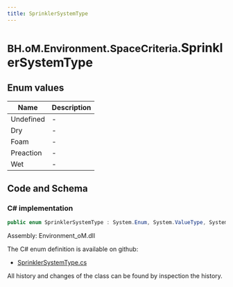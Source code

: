 ```yaml
---
title: SprinklerSystemType
---
```


# <small>BH.oM.Environment.SpaceCriteria.</small>**SprinklerSystemType**



## Enum values

| Name            | Description                                                    |
|-----------------|----------------------------------------------------------------|
| Undefined |  -  |
| Dry |  -  |
| Foam |  -  |
| Preaction |  -  |
| Wet |  -  |


## Code and Schema

### C# implementation

``` C# title="C#"
public enum SprinklerSystemType : System.Enum, System.ValueType, System.IComparable, System.ISpanFormattable, System.IFormattable, System.IConvertible
```

Assembly: Environment_oM.dll

The C# enum definition is available on github:

- [SprinklerSystemType.cs](https://github.com/BHoM/BHoM/blob/develop/Environment_oM/SpaceCriteria\Enums\SprinklerSystemType.cs)

All history and changes of the class can be found by inspection the history.
